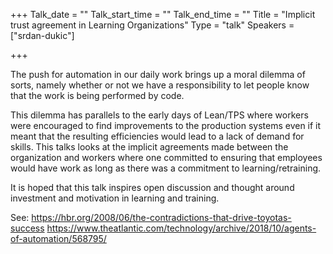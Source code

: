 +++
Talk_date = ""
Talk_start_time = ""
Talk_end_time = ""
Title = "Implicit trust agreement in Learning Organizations"
Type = "talk"
Speakers = ["srdan-dukic"]

+++

The push for automation in our daily work brings up a moral dilemma of sorts, namely whether or not we have a responsibility to let people know that the work is being performed by code.

This dilemma has parallels to the early days of Lean/TPS where workers were encouraged to find improvements to the production systems even if it meant that the resulting efficiencies would lead to a lack of demand for skills. This talks looks at the implicit agreements made between the organization and workers where one committed to ensuring that employees would have work as long as there was a commitment to learning/retraining.

It is hoped that this talk inspires open discussion and thought around investment and motivation in learning and training.

See: https://hbr.org/2008/06/the-contradictions-that-drive-toyotas-success https://www.theatlantic.com/technology/archive/2018/10/agents-of-automation/568795/
